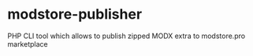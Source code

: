 # modstore-publisher
PHP CLI tool which allows to publish zipped MODX extra to modstore.pro marketplace
